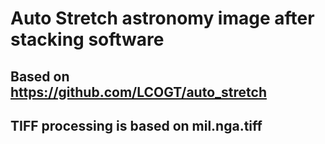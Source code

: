 # Auto Stretch astronomy image after stacking software

## Based on https://github.com/LCOGT/auto_stretch

## TIFF processing is based on mil.nga.tiff